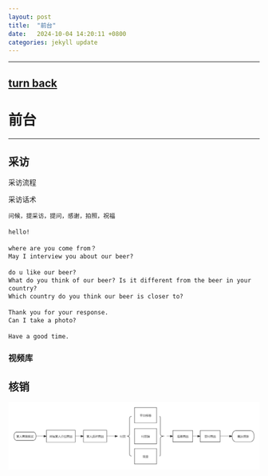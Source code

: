 ```yaml
---
layout: post
title:  "前台"
date:   2024-10-04 14:20:11 +0800
categories: jekyll update
---
```

---
[turn back](https://ccc-hu.github.io/sy-sc/)
---
# 前台

---

## 采访

采访流程



采访话术

```
问候，提采访，提问，感谢，拍照，祝福

hello!

where are you come from？
May I interview you about our beer?

do u like our beer?
What do you think of our beer? Is it different from the beer in your country?
Which country do you think our beer is closer to?

Thank you for your response.
Can I take a photo?

Have a good time.
```



### 视频库



## 核销

![核销流程](images/核销流程.png)


